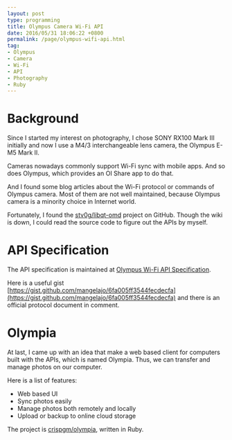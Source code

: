 ```yaml
---
layout: post
type: programming
title: Olympus Camera Wi-Fi API
date: 2016/05/31 18:06:22 +0800
permalink: /page/olympus-wifi-api.html
tag:
- Olympus
- Camera
- Wi-Fi
- API
- Photography
- Ruby
---
```


# Background

Since I started my interest on photography, I chose SONY RX100 Mark III initially and now I use a M4/3 interchangeable lens camera, the Olympus E-M5 Mark II.

Cameras nowadays commonly support Wi-Fi sync with mobile apps. And so does Olympus, which provides an OI Share app to do that.

And I found some blog articles about the Wi-Fi protocol or commands of Olympus camera. Most of them are not well maintained, because Olympus camera is a minority choice in Internet world.

Fortunately, I found the [stv0g/libqt-omd](https://github.com/stv0g/libqt-omd) project on GitHub. Though the wiki is down, I could read the source code to figure out the APIs by myself.

# API Specification

The API specification is maintained at [Olympus Wi-Fi API Specification](https://github.com/crispgm/olympia/blob/master/api_specs.md).

Here is a useful gist [https://gist.github.com/mangelajo/6fa005ff3544fecdecfa](https://gist.github.com/mangelajo/6fa005ff3544fecdecfa) and there is an official protocol document in comment.

# Olympia

At last, I came up with an idea that make a web based client for computers built with the APIs, which is named Olympia. Thus, we can transfer and manage photos on our computer.

Here is a list of features:

* Web based UI
* Sync photos easily
* Manage photos both remotely and locally
* Upload or backup to online cloud storage

The project is [crispgm/olympia](https://github.com/crispgm/olympia), written in Ruby.
